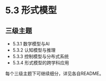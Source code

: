 # 5.3 形式模型

## 三级主题

- 5.3.1 数学模型与AI
- 5.3.2 认知模型与推理
- 5.3.3 控制模型与分布式系统
- 5.3.4 形式模型的跨学科应用

每个三级主题下可继续细分，详见各自README。 